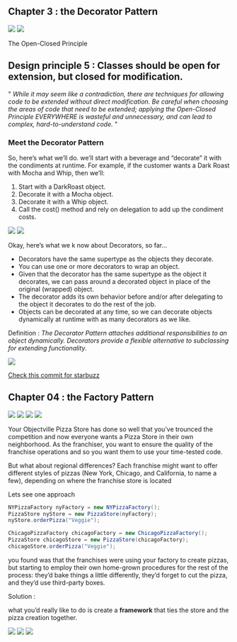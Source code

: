 ## Chapter 3 : the Decorator Pattern

<img src="../images/starbuzz-1.png">
<img src="../images/starbuzz-2.png">

The Open-Closed Principle

## Design principle 5 : Classes should be open for extension, but closed for modification.

" _While it may seem like a contradiction, there are techniques for allowing code to be
extended without direct modification. Be careful when choosing the areas of code
that need to be extended; applying the Open-Closed Principle EVERYWHERE is
wasteful and unnecessary, and can lead to complex, hard-to-understand code._ "

### Meet the Decorator Pattern

So, here’s what we’ll do. we’ll start with a beverage and “decorate”
it with the condiments at runtime. For example, if the customer wants a
Dark Roast with Mocha and Whip, then we’ll:
1. Start with a DarkRoast object.
2. Decorate it with a Mocha object.
3. Decorate it with a Whip object.
4. Call the cost() method and rely on delegation to add up the condiment costs.

<img src="../images/starbuzz-3.png">
<img src="../images/starbuzz-4.png">

Okay, here’s what we k now about Decorators, so far...
* Decorators have the same supertype as the objects they decorate.
* You can use one or more decorators to wrap an object.
* Given that the decorator has the same supertype as the object it decorates, we can
pass around a decorated object in place of the original (wrapped) object.
* The decorator adds its own behavior before and/or after delegating to the object it
decorates to do the rest of the job. 
* Objects can be decorated at any time, so we can decorate objects dynamically at
runtime with as many decorators as we like.

Definition : _The Decorator Pattern attaches additional responsibilities to an object dynamically.
Decorators provide a flexible alternative to subclassing for extending functionality._

<img src="../images/starbuzz-5.png">

[Check this commit for starbuzz](https://github.com/Apurba000/Design-Patterns/commit/45bf904e1ad3dab1e8b61d50fb4ea4638034136e)

## Chapter 04 : the Factory Pattern

<img src="../images/pizza-1.png">
<img src="../images/pizza-2.png">
<img src="../images/pizza-3.png">
<img src="../images/pizza-4.png">

Your Objectville Pizza Store has done so well that you’ve trounced
the competition and now everyone wants a Pizza Store in their
own neighborhood. As the franchiser, you want to ensure the
quality of the franchise operations and so you want them to use
your time-tested code.

But what about regional differences? Each franchise might want to
offer different styles of pizzas (New York, Chicago, and California,
to name a few), depending on where the franchise store is located

Lets see one approach 

```java
NYPizzaFactory nyFactory = new NYPizzaFactory();
PizzaStore nyStore = new PizzaStore(nyFactory);
nyStore.orderPizza("Veggie");

ChicagoPizzaFactory chicagoFactory = new ChicagoPizzaFactory();
PizzaStore chicagoStore = new PizzaStore(chicagoFactory);
chicagoStore.orderPizza("Veggie");
```

you found was that the franchises were using your factory to
create pizzas, but starting to employ their own home-grown
procedures for the rest of the process: they’d bake things
a little differently, they’d forget to cut the pizza, and they’d
use third-party boxes.

Solution : 

what you’d really like to do is create a **framework** that ties the store and the
pizza creation together. 

<img src="../images/pizza-5.png">
<img src="../images/pizza-6.png">
<img src="../images/pizza-7.png">
